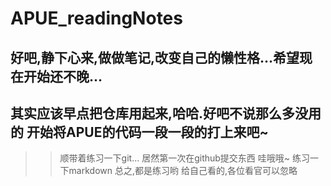 # APUE_readingNotes
## 好吧,静下心来,做做笔记,改变自己的懒性格...希望现在开始还不晚...

## 其实应该早点把仓库用起来,哈哈.好吧不说那么多没用的 开始将APUE的代码一段一段的打上来吧~

>>顺带着练习一下git... 居然第一次在github提交东西 哇哦哦~
  练习一下markdown
  总之,都是练习哟 给自己看的,各位看官可以忽略
